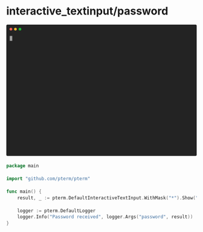 # interactive_textinput/password

![Animation](animation.svg)

```go
package main

import "github.com/pterm/pterm"

func main() {
	result, _ := pterm.DefaultInteractiveTextInput.WithMask("*").Show("Enter your password")

	logger := pterm.DefaultLogger
	logger.Info("Password received", logger.Args("password", result))
}

```
